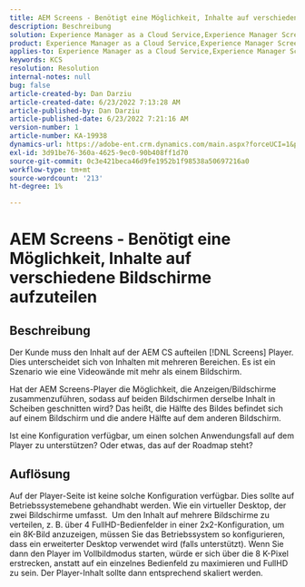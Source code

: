```yaml
---
title: AEM Screens - Benötigt eine Möglichkeit, Inhalte auf verschiedene Bildschirme aufzuteilen
description: Beschreibung
solution: Experience Manager as a Cloud Service,Experience Manager Screens
product: Experience Manager as a Cloud Service,Experience Manager Screens
applies-to: Experience Manager as a Cloud Service,Experience Manager Screens
keywords: KCS
resolution: Resolution
internal-notes: null
bug: false
article-created-by: Dan Darziu
article-created-date: 6/23/2022 7:13:28 AM
article-published-by: Dan Darziu
article-published-date: 6/23/2022 7:21:16 AM
version-number: 1
article-number: KA-19938
dynamics-url: https://adobe-ent.crm.dynamics.com/main.aspx?forceUCI=1&pagetype=entityrecord&etn=knowledgearticle&id=22e0f8f5-c3f2-ec11-bb3d-6045bd01565f
exl-id: 3d91be76-360a-4625-9ec0-90b408ff1d70
source-git-commit: 0c3e421beca46d9fe1952b1f98538a50697216a0
workflow-type: tm+mt
source-wordcount: '213'
ht-degree: 1%

---
```


# AEM Screens - Benötigt eine Möglichkeit, Inhalte auf verschiedene Bildschirme aufzuteilen

## Beschreibung


Der Kunde muss den Inhalt auf der AEM CS aufteilen [!DNL Screens] Player. Dies unterscheidet sich von Inhalten mit mehreren Bereichen. Es ist ein Szenario wie eine Videowände mit mehr als einem Bildschirm.

Hat der AEM Screens-Player die Möglichkeit, die Anzeigen/Bildschirme zusammenzuführen, sodass auf beiden Bildschirmen derselbe Inhalt in Scheiben geschnitten wird? Das heißt, die Hälfte des Bildes befindet sich auf einem Bildschirm und die andere Hälfte auf dem anderen Bildschirm.

Ist eine Konfiguration verfügbar, um einen solchen Anwendungsfall auf dem Player zu unterstützen? Oder etwas, das auf der Roadmap steht?


## Auflösung


Auf der Player-Seite ist keine solche Konfiguration verfügbar.
Dies sollte auf Betriebssystemebene gehandhabt werden. Wie ein virtueller Desktop, der zwei Bildschirme umfasst. 
Um den Inhalt auf mehrere Bildschirme zu verteilen, z. B. über 4 FullHD-Bedienfelder in einer 2x2-Konfiguration, um ein 8K-Bild anzuzeigen, müssen Sie das Betriebssystem so konfigurieren, dass ein erweiterter Desktop verwendet wird (falls unterstützt). Wenn Sie dann den Player im Vollbildmodus starten, würde er sich über die 8 K-Pixel erstrecken, anstatt auf ein einzelnes Bedienfeld zu maximieren und FullHD zu sein. Der Player-Inhalt sollte dann entsprechend skaliert werden.
